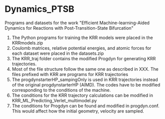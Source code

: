 # Dynamics_PTSB
Programs and datasets for the work "Efficient Machine-learning-Aided Dynamics for Reactions with Post-Transition-State Bifurcation"
1. The Python programs for training the KRR models were placed in the KRRmodels.zip
2. Coulomb matrices, relative potential energies, and atomic forces for each dataset were placed in the datasets.zip
3. The KRR_traj folder contains the modified Progdyn for generating KRR trajectories.
4. Most of the file structure follow the same one as described in XXX. The files prefixed with KRR are programs for KRR trajectories
5. The progdynstarterHP_sampingOnly is used in KRR trajectories instead of the original progdynstarterHP (AIMD). The codes have to be modified corresponding to the conditions of the machine.
6. The conditions for the KRR trajectory calculations can be modified in KRR_ML_Predicting_Verlet_multimodel.py
7. The conditions for Progdyn can be found and modified in progdyn.conf. This would affect how the initial geometry, velocity are sampled.
